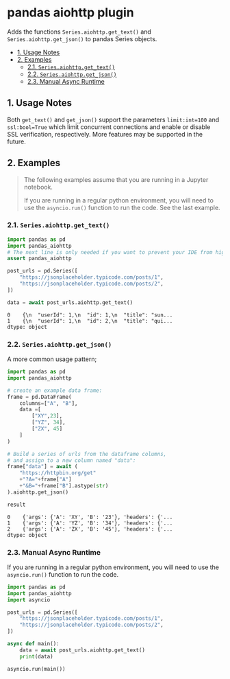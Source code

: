 # pandas aiohttp plugin <!-- omit in toc -->

Adds the functions `Series.aiohttp.get_text()` and `Series.aiohttp.get_json()`
to pandas Series objects.

- [1. Usage Notes](#1-usage-notes)
- [2. Examples](#2-examples)
  - [2.1. `Series.aiohttp.get_text()`](#21-seriesaiohttpget_text)
  - [2.2. `Series.aiohttp.get_json()`](#22-seriesaiohttpget_json)
  - [2.3. Manual Async Runtime](#23-manual-async-runtime)


## 1. Usage Notes

Both `get_text()` and `get_json()` support the parameters `limit:int=100` and
`ssl:bool=True` which limit concurrent connections and enable or disable SSL
verification, respectively. More features may be supported in the future.

## 2. Examples

>The following examples assume that you are running in a Jupyter notebook.
>
> If you are running in a regular python environment, you will need to use the
>`asyncio.run()` function to run the code. See the last example.

### 2.1. `Series.aiohttp.get_text()`

```python
import pandas as pd
import pandas_aiohttp
# The next line is only needed if you want to prevent your IDE from highlighting as "unused import"
assert pandas_aiohttp

post_urls = pd.Series([
    "https://jsonplaceholder.typicode.com/posts/1",
    "https://jsonplaceholder.typicode.com/posts/2",
])

data = await post_urls.aiohttp.get_text()
```

```text
0    {\n  "userId": 1,\n  "id": 1,\n  "title": "sun...
1    {\n  "userId": 1,\n  "id": 2,\n  "title": "qui...
dtype: object
```

### 2.2. `Series.aiohttp.get_json()`

A more common usage pattern;

```python
import pandas as pd
import pandas_aiohttp

# create an example data frame:
frame = pd.DataFrame(
    columns=["A", "B"],
    data =[
        ["XY",23],
        ["YZ", 34],
        ["ZX", 45]
    ]
)

# Build a series of urls from the dataframe columns,
# and assign to a new column named "data":
frame["data"] = await (
    "https://httpbin.org/get"
    +"?A="+frame["A"]
    +"&B="+frame["B"].astype(str)
).aiohttp.get_json()

result
```

```text
0    {'args': {'A': 'XY', 'B': '23'}, 'headers': {'...
1    {'args': {'A': 'YZ', 'B': '34'}, 'headers': {'...
2    {'args': {'A': 'ZX', 'B': '45'}, 'headers': {'...
dtype: object
```

### 2.3. Manual Async Runtime

If you are running in a regular python environment, you will need to use the
`asyncio.run()` function to run the code.

```python
import pandas as pd
import pandas_aiohttp
import asyncio

post_urls = pd.Series([
    "https://jsonplaceholder.typicode.com/posts/1",
    "https://jsonplaceholder.typicode.com/posts/2",
])

async def main():
    data = await post_urls.aiohttp.get_text()
    print(data)

asyncio.run(main())
```
